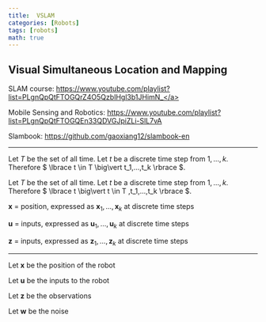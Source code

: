 ```yaml
---
title:  VSLAM
categories: [Robots]
tags: [robots]
math: true
---
```


## Visual Simultaneous Location and Mapping

SLAM course:
<a href="https://www.youtube.com/playlist?list=PLgnQpQtFTOGQrZ4O5QzbIHgl3b1JHimN_" target="_blank">https://www.youtube.com/playlist?list=PLgnQpQtFTOGQrZ4O5QzbIHgl3b1JHimN_</a>

Mobile Sensing and Robotics:
<a href="https://www.youtube.com/playlist?list=PLgnQpQtFTOGQEn33QDVGJpiZLi-SlL7vA" target="_blank">https://www.youtube.com/playlist?list=PLgnQpQtFTOGQEn33QDVGJpiZLi-SlL7vA</a>

Slambook:
<a href="https://github.com/gaoxiang12/slambook-en" target="_blank">https://github.com/gaoxiang12/slambook-en</a>

---

Let $T$ be the set of all time.  Let $t$ be a discrete time step from $1,...,k$. Therefore $ \lbrace t \in T \big\vert t_1,...,t_k \rbrace $.

Let $T$ be the set of all time.  Let $t$ be a discrete time step from $1,...,k$. Therefore $ \lbrace t \big\vert t \in T ,t_1,...,t_k \rbrace $.

$\textbf{x}$ = position, expressed as $\textbf{x}_1,...,\textbf{x}_k$ at discrete time steps

$\textbf{u}$ = inputs, expressed as $\textbf{u}_1,...,\textbf{u}_k$ at discrete time steps

$\textbf{z}$ = inputs, expressed as $\textbf{z}_1,...,\textbf{z}_k$ at discrete time steps

---

Let $\mathbf{x}$ be the position of the robot

Let $\mathbf{u}$ be the inputs to the robot

Let $\mathbf{z}$ be the observations

Let $\mathbf{w}$ be the noise


